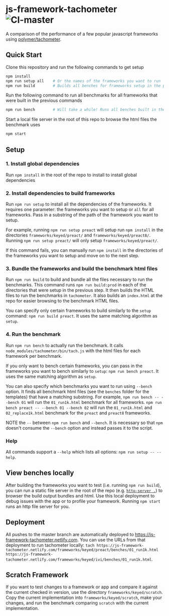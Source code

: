 # js-framework-tachometer ![CI-master](https://github.com/andrewiggins/js-framework-tachometer/workflows/CI-master/badge.svg)

A comparison of the performance of a few popular javascript frameworks using [polymer/tachometer](https://github.com/polymer/tachometer).

## Quick Start

Clone this repository and run the following commands to get setup

```bash
npm install
npm run setup all    # Or the names of the frameworks you want to run
npm run build        # Builds all benches for frameworks setup in the previous command
```

Run the following command to run all benchmarks for all frameworks that were built in the previous commands

```bash
npm run bench        # Will take a while! Runs all benches built in the previous command
```

Start a local file server in the root of this repo to browse the html files the benchmark uses

```bash
npm start
```

## Setup

### 1. Install global dependencies

Run `npm install` in the root of the repo to install to install global dependencies

### 2. Install dependencies to build frameworks

Run `npm run setup` to install all the dependencies of the frameworks. It requires one parameter: the frameworks you want to setup or `all` for all frameworks. Pass in a substring of the path of the framework you want to setup.

For example, running `npm run setup preact` will setup run `npm install` in the directories `frameworks/keyed/preact/` and `frameworks/keyed/preact8/`. Running `npm run setup preact/` will only setup `frameworks/keyed/preact/`.

If this command fails, you can manually run `npm install` in the directories of the frameworks you want to setup and move on to the next step.

### 3. Bundle the frameworks and build the benchmark html files

Run `npm run build` to build and bundle all the files necessary to run the benchmarks. This command runs `npm run build:prod` in each of the directories that were setup in the previous step. It then builds the HTML files to run the benchmarks in `tachometer`. It also builds an `index.html` at the repo for easier browsing to the benchmark HTML files.

You can specify only certain frameworks to build similarly to the `setup` command: `npm run build preact`. It uses the same matching algorithm as `setup`.

### 4. Run the benchmark

Run `npm run bench` to actually run the benchmark. It calls `node_modules/tachometer/bin/tach.js` with the html files for each framework per benchmark.

If you only want to bench certain frameworks, you can pass in the frameworks you want to bench similarly to `setup`: `npm run bench preact`. It uses the same matching algorithm as `setup`.

You can also specify which benchmarks you want to run using `--bench` option. It finds all benchmark html files (see the `benches` folder for the templates) that have a matching substring. For example, `npm run bench -- --bench 01` will run the `01_run1k.html` benchmark for all frameworks. `npm run bench preact -- --bench 01 --bench 02` will run the `01_run1k.html` and `02_replace1k.html` benchmark for the `preact` and `preact8` frameworks.

NOTE the `--` between `npm run bench` and `--bench`. It is necessary so that `npm` doesn't consume the `--bench` option and instead passes it to the script.

### Help

All commands support a `--help` which lists all options: `npm run setup -- --help`.

## View benches locally

After building the frameworks you want to test (i.e. running `npm run build`), you can run a static file server in the root of the repo (e.g. [`http-server .`](https://npmjs.com/package/http-server)) to browser the build output bundles and html. Use this local deployment to debug issues with the app or to profile your framework. Running `npm start` runs an http file server for you.

## Deployment

All pushes to the master branch are automatically deployed to https://js-framework-tachometer.netlify.com. You can use the URLs from that deployment to run tachometer locally: `tach https://js-framework-tachometer.netlify.com/frameworks/keyed/preact/benches/01_run1k.html https://js-framework-tachometer.netlify.com/frameworks/keyed/ivi/benches/01_run1k.html`.

## Scratch Framework

If you want to test changes to a framework or app and compare it against the current checked in version, use the directory `frameworks/keyed/scratch`. Copy the current implementation into `frameworks/keyed/scratch`, make your changes, and run the benchmark comparing `scratch` with the current implementation.
